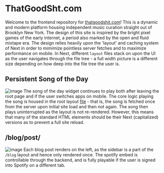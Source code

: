 # ThatGoodSht.com 
Welcome to the frontend repository for [thatgoodshit.com](https://www.thatgoodshit.com)! This is a dynamic and modern platform housing independent music curation straight out of Brooklyn New York. The design of this site is inspired by the bright pixel games of the early internet, a period also marked by the open and fluid mixtape era. The design relies heavily upon the 'layout' and caching system of Next in order to mimimize pointless server fetches and to maximize performance on mobile. In Next, different `layout` files stack on upon the UI as the user navigates through the file tree - a full width picture is a different size depending on how deep into the file tree the user is.

## Persistent Song of the Day
![image](https://github.com/user-attachments/assets/419ee95a-f25f-4be1-959c-314714e59922)
The song of the day widget continues to play both after leaving the root page and if the user switches apps on mobile. The core logic playing the song is housed in the root layout [file](/src/app/layout.tsx) - that is, the song is fetched once from the server upon initial site load and then not again. The song then plays uninterrupted as the layout is not re-rendered. However, this means that many of the standard HTML elements should be their Next (capitalized) versions as to prevent a full site reload. 
## /blog/post/
![image](https://github.com/user-attachments/assets/8455bc02-b5bb-49ef-998a-6af93eb73d19)
Each blog post renders on the left, as the sidebar is a part of the `/blog` layout and hence only rendered once. The spotify embed is controllable through the backend, and is fully playable if the user is signed into Spotify on a different tab. 
